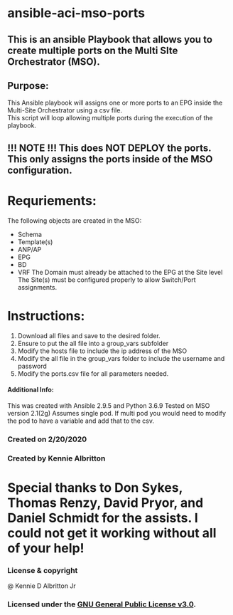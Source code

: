 # ansible-aci-mso-ports

## This is an ansible Playbook that allows you to create multiple ports on the Multi SIte Orchestrator (MSO).

## Purpose:
  This Ansible playbook will assigns one or more ports to an EPG inside the 
  Multi-Site Orchestrator using a csv file.  
  This script will loop allowing multiple ports during the execution
  of the playbook. 

##  !!! NOTE !!! This does NOT DEPLOY the ports.  This only assigns the ports inside of the MSO configuration.  

# Requriements: 
 The following objects are created in the MSO:
 - Schema
 - Template(s)
 - ANP/AP
 - EPG
 - BD
 - VRF
 The Domain must already be attached to the EPG at the Site level 
 The Site(s) must be configured properly to allow Switch/Port
 assignments.

# Instructions:
 1. Download all files and save to the desired folder. 
 2. Ensure to put the all file into a group_vars subfolder
 3. Modify the hosts file to include the ip address of the MSO
 4. Modify the all file in the group_vars folder to include the 
    username and password
 5. Modify the ports.csv file for all parameters needed.
 
 #### Additional Info:
 This was created with Ansible 2.9.5 and Python 3.6.9
 Tested on MSO version 2.1(2g)
 Assumes single pod.  If multi pod you would need to modify
 the pod to have a variable and add that to the csv.

### Created on 2/20/2020
### Created by Kennie Albritton

# Special thanks to Don Sykes, Thomas Renzy, David Pryor, and Daniel Schmidt for  the assists.  I could not get it working without all of your help!

### License & copyright
@ Kennie D Albritton Jr

### Licensed under the [GNU General Public License v3.0](LICENSE).
